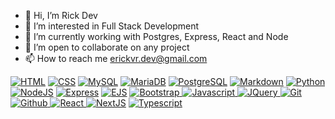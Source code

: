 - 👋 Hi, I’m Rick Dev
- 👀 I’m interested in Full Stack Development
- 🌱 I’m currently working with Postgres, Express, React and Node
- 💞️ I’m open to collaborate on any project
- 📫 How to reach me erickvr.dev@gmail.com

[![HTML](https://img.shields.io/badge/HTML5-06283D?style=for-the-badge&logo=HTML5&logoColor=white&labelColor=FF4C29)]()
[![CSS](https://img.shields.io/badge/CSS3-06283D?style=for-the-badge&logo=CSS3&logoColor=white&labelColor=7FBCD2)]()
[![MySQL](https://img.shields.io/badge/MySQL-06283D?style=for-the-badge&logo=mysql&logoColor=white&labelColor=256D85)]()
[![MariaDB](https://img.shields.io/badge/MariaDB-06283D?style=for-the-badge&logo=MariaDB&logoColor=white&labelColor=47B5FF)]()
[![PostgreSQL](https://img.shields.io/badge/PostgreSQL-06283D?style=for-the-badge&logo=PostgreSQL&logoColor=white&labelColor=FD841F)]()
[![Markdown](https://img.shields.io/badge/Markdown-06283D?style=for-the-badge&logo=Markdown&logoColor=white&labelColor=346751)]()
[![Python](https://img.shields.io/badge/Python-06283D?style=for-the-badge&logo=Python&logoColor=white&labelColor=24AA85)]()
[![NodeJS](https://img.shields.io/badge/Node.js-06283D?style=for-the-badge&logo=nodedotjs&logoColor=white&labelColor=339933)]()
[![Express](https://img.shields.io/badge/Express-06283D?style=for-the-badge&logo=express&logoColor=white&labelColor=5C73E7)]()
[![EJS](https://img.shields.io/badge/EJS-06283D?style=for-the-badge&logo=ejs&logoColor=white&labelColor=DD4B39)]()
[![Bootstrap](https://img.shields.io/badge/Bootstrap-06283D?style=for-the-badge&logo=bootstrap&logoColor=white&labelColor=7952B3)
]()
[![Javascript](https://img.shields.io/badge/Javascript-06283D?style=for-the-badge&logo=javascript&logoColor=white&labelColor=F7DF1E)
]()
[![JQuery](https://img.shields.io/badge/jQuery-06283D?style=for-the-badge&logo=jquery&logoColor=white&labelColor=0769AD)
]()
[![Git](https://img.shields.io/badge/Git-06283D?style=for-the-badge&logo=Git&logoColor=white&labelColor=F05032)
]()
[![Github](https://img.shields.io/badge/Github-06283D?style=for-the-badge&logo=github&logoColor=white&labelColor=9E95B7)
]()
[![React](https://img.shields.io/badge/React-06283D?style=for-the-badge&logo=react&logoColor=white&labelColor=61DAFB)
]()
[![NextJS](https://img.shields.io/badge/Next.JS-06283D?style=for-the-badge&logo=nextdotjs&logoColor=white&labelColor=%23000000
)]()
[![Typescript](https://img.shields.io/badge/Typescript-06283D?style=for-the-badge&logo=typescript&logoColor=white&labelColor=%233178C6
)]()




<!---
erickvr2k/erickvr2k is a ✨ special ✨ repository because its `README.md` (this file) appears on your GitHub profile.
You can click the Preview link to take a look at your changes.
--->
